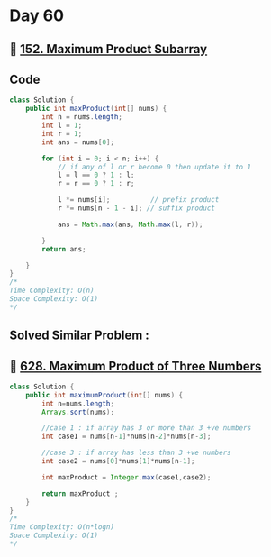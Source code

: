 # Day 60

## 🔗 [152. Maximum Product Subarray](https://leetcode.com/problems/maximum-product-subarray/description/)

## Code

```java
class Solution {
    public int maxProduct(int[] nums) {
        int n = nums.length;
        int l = 1;
        int r = 1;
        int ans = nums[0];

        for (int i = 0; i < n; i++) {
            // if any of l or r become 0 then update it to 1
            l = l == 0 ? 1 : l;
            r = r == 0 ? 1 : r;

            l *= nums[i];          // prefix product
            r *= nums[n - 1 - i]; // suffix product

            ans = Math.max(ans, Math.max(l, r));

        }
        return ans;

    }
}
/*
Time Complexity: O(n)
Space Complexity: O(1)
*/
```

## Solved Similar Problem :
## 🔗 [628. Maximum Product of Three Numbers](https://leetcode.com/problems/maximum-product-of-three-numbers/description/)


```java
class Solution {
    public int maximumProduct(int[] nums) {
        int n=nums.length;
        Arrays.sort(nums);

        //case 1 : if array has 3 or more than 3 +ve numbers
        int case1 = nums[n-1]*nums[n-2]*nums[n-3];

        //case 3 : if array has less than 3 +ve numbers
        int case2 = nums[0]*nums[1]*nums[n-1];

        int maxProduct = Integer.max(case1,case2);

        return maxProduct ;
    }
}
/*
Time Complexity: O(n*logn)
Space Complexity: O(1)
*/
```
